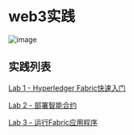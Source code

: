 # web3实践

![image](https://github.com/ERST-CloudNative/web3/assets/4653664/8d01f381-d1b0-4611-b5fc-f12dea72ef93)


## 实践列表

[Lab 1 - Hyperledger Fabric快速入门](https://github.com/ERST-CloudNative/web3/blob/main/1_Hyperledger_Fabric_Quickstart.md)

[Lab 2 - 部署智能合约](https://github.com/ERST-CloudNative/web3/blob/main/2_%E9%83%A8%E7%BD%B2%E6%99%BA%E8%83%BD%E5%90%88%E7%BA%A6.md)

[Lab 3 - 运行Fabric应用程序](https://github.com/ERST-CloudNative/web3/blob/main/3_%E8%BF%90%E8%A1%8CFabric%E5%BA%94%E7%94%A8%E7%A8%8B%E5%BA%8F.md)


